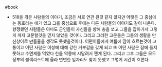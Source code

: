 #book 
- 518을 겪은 사람들의 이야기, 조금은 서로 연관 된것 같지 않지만 어쨋든 그 중심에는 동호라는 애가 있고 그를 중심으로 후에는 다른 사람들의 이야기도 같이 나온다. 항쟁했던 사람들은 아마도 군인들이 자신들을 향해 총을 쏘고 그들을 잡아가서 그렇게 까지 고문할것을 믿지 않았을 것이다. 그리고 그러한 고문들은 그들의 생활을 만신창이로 만들줄을 생각도 못했을것이다. 어떤이들에게 여름에 땀이 흐르는것이 고통이고 어떤 사람은 이성에 대해 강한 거부감을 갖게 되고 또 어떤 사람은 잠에 들지 못하고 수면제를 먹었다 한들 악몽에 시달려서 깬게 된다. 그리고 그후 그들은 모두 정부의 블랙리스트에 올라 변변한 일자리도 찾지 못했고 그렇게 시간이 흐른다. 
